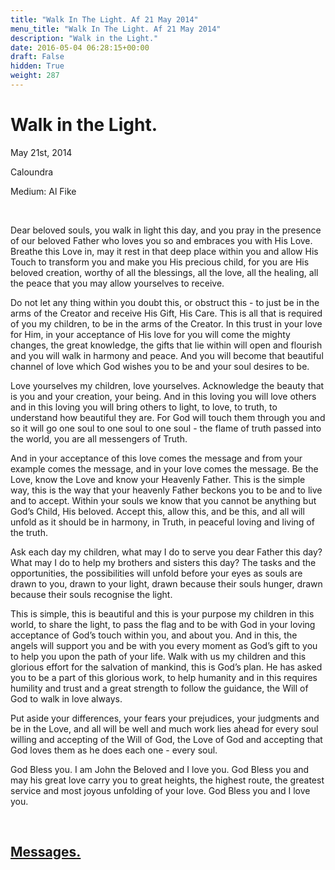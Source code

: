```yaml
---
title: "Walk In The Light. Af 21 May 2014"
menu_title: "Walk In The Light. Af 21 May 2014"
description: "Walk in the Light."
date: 2016-05-04 06:28:15+00:00
draft: False
hidden: True
weight: 287
---
```

# Walk in the Light.

May 21st, 2014

Caloundra

Medium: Al Fike

 

Dear beloved souls, you walk in light this day, and you pray in the presence of our beloved Father who loves you so and embraces you with His Love. Breathe this Love in, may it rest in that deep place within you and allow His Touch to transform you and make you His precious child, for you are His beloved creation, worthy of all the blessings, all the love, all the healing, all the peace that you may allow yourselves to receive.

Do not let any thing within you doubt this, or obstruct this - to just be in the arms of the Creator and receive His Gift, His Care. This is all that is required of you my children, to be in the arms of the Creator. In this trust in your love for Him, in your acceptance of His love for you will come the mighty changes, the great knowledge, the gifts that lie within will open and flourish and you will walk in harmony and peace. And you will become that beautiful channel of love which God wishes you to be and your soul desires to be.

Love yourselves my children, love yourselves. Acknowledge the beauty that is you and your creation, your being. And in this loving you will love others and in this loving you will bring others to light, to love, to truth, to understand how beautiful they are. For God will touch them through you and so it will go one soul to one soul to one soul - the flame of truth passed into the world, you are all messengers of Truth.

And in your acceptance of this love comes the message and from your example comes the message, and in your love comes the message. Be the Love, know the Love and know your Heavenly Father. This is the simple way, this is the way that your heavenly Father beckons you to be and to live and to accept. Within your souls we know that you cannot be anything but God’s Child, His beloved. Accept this, allow this, and be this, and all will unfold as it should be in harmony, in Truth, in peaceful loving and living of the truth.

Ask each day my children, what may I do to serve you dear Father this day? What may I do to help my brothers and sisters this day? The tasks and the opportunities, the possibilities will unfold before your eyes as souls are drawn to you, drawn to your light, drawn because their souls hunger, drawn because their souls recognise the light.

This is simple, this is beautiful and this is your purpose my children in this world, to share the light, to pass the flag and to be with God in your loving acceptance of God’s touch within you, and about you. And in this, the angels will support you and be with you every moment as God’s gift to you to help you upon the path of your life. Walk with us my children and this glorious effort for the salvation of mankind, this is God’s plan. He has asked you to be a part of this glorious work, to help humanity and in this requires humility and trust and a great strength to follow the guidance, the Will of God to walk in love always.

Put aside your differences, your fears your prejudices, your judgments and be in the Love, and all will be well and much work lies ahead for every soul willing and accepting of the Will of God, the Love of God and accepting that God loves them as he does each one - every soul.

God Bless you. I am John the Beloved and I love you. God Bless you and may his great love carry you to great heights, the highest route, the greatest service and most joyous unfolding of your love. God Bless you and I love you.

 

## [Messages.](/contemporary-messages/messages-sorted-year/contemporary-channelled-messages-from-spirit-year-2014/)
